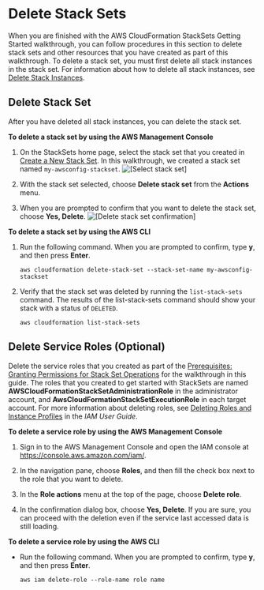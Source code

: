 # Delete Stack Sets<a name="stacksets-delete"></a>

When you are finished with the AWS CloudFormation StackSets Getting Started walkthrough, you can follow procedures in this section to delete stack sets and other resources that you have created as part of this walkthrough\. To delete a stack set, you must first delete all stack instances in the stack set\. For information about how to delete all stack instances, see [Delete Stack Instances](stackinstances-delete.md)\.

## Delete Stack Set<a name="stacksets-delete-set"></a>

After you have deleted all stack instances, you can delete the stack set\.

**To delete a stack set by using the AWS Management Console**

1. On the StackSets home page, select the stack set that you created in [Create a New Stack Set](stacksets-getting-started-create.md)\. In this walkthrough, we created a stack set named `my-awsconfig-stackset`\.
![\[Select stack set\]](http://docs.aws.amazon.com/AWSCloudFormation/latest/UserGuide/images/stacksets_my_awsconfig.png)

1. With the stack set selected, choose **Delete stack set** from the **Actions** menu\.

1. When you are prompted to confirm that you want to delete the stack set, choose **Yes, Delete**\.
![\[Delete stack set confirmation\]](http://docs.aws.amazon.com/AWSCloudFormation/latest/UserGuide/images/stacksets_delete_stackset.png)

**To delete a stack set by using the AWS CLI**

1. Run the following command\. When you are prompted to confirm, type **y**, and then press **Enter**\.

   ```
   aws cloudformation delete-stack-set --stack-set-name my-awsconfig-stackset
   ```

1. Verify that the stack set was deleted by running the `list-stack-sets` command\. The results of the list\-stack\-sets command should show your stack with a status of `DELETED`\.

   ```
   aws cloudformation list-stack-sets
   ```

## Delete Service Roles \(Optional\)<a name="stacksets-delete-roles"></a>

Delete the service roles that you created as part of the [Prerequisites: Granting Permissions for Stack Set Operations](stacksets-prereqs.md) for the walkthrough in this guide\. The roles that you created to get started with StackSets are named **AWSCloudFormationStackSetAdministrationRole** in the administrator account, and **AwsCloudFormationStackSetExecutionRole** in each target account\. For more information about deleting roles, see [Deleting Roles and Instance Profiles](http://docs.aws.amazon.com/IAM/latest/UserGuide/id_roles_manage_delete.html) in the *IAM User Guide*\.

**To delete a service role by using the AWS Management Console**

1. Sign in to the AWS Management Console and open the IAM console at [https://console\.aws\.amazon\.com/iam/](https://console.aws.amazon.com/iam/)\.

1. In the navigation pane, choose **Roles**, and then fill the check box next to the role that you want to delete\.

1. In the **Role actions** menu at the top of the page, choose **Delete role**\.

1. In the confirmation dialog box, choose **Yes, Delete**\. If you are sure, you can proceed with the deletion even if the service last accessed data is still loading\.

**To delete a service role by using the AWS CLI**
+ Run the following command\. When you are prompted to confirm, type **y**, and then press **Enter**\.

  ```
  aws iam delete-role --role-name role name
  ```
